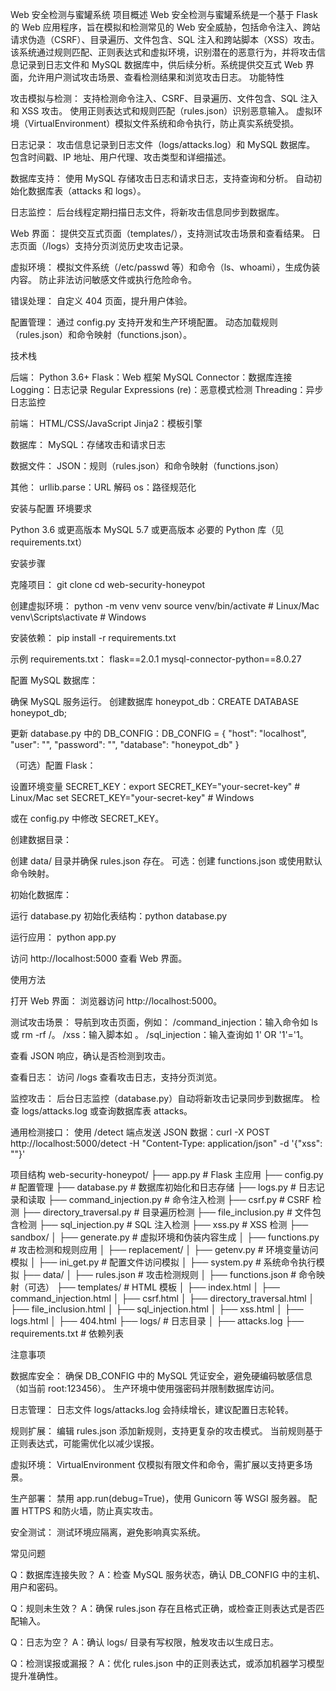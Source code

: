 Web 安全检测与蜜罐系统
项目概述
Web 安全检测与蜜罐系统是一个基于 Flask 的 Web 应用程序，旨在模拟和检测常见的 Web 安全威胁，包括命令注入、跨站请求伪造（CSRF）、目录遍历、文件包含、SQL 注入和跨站脚本（XSS）攻击。该系统通过规则匹配、正则表达式和虚拟环境，识别潜在的恶意行为，并将攻击信息记录到日志文件和 MySQL 数据库中，供后续分析。系统提供交互式 Web 界面，允许用户测试攻击场景、查看检测结果和浏览攻击日志。
功能特性

攻击模拟与检测：
支持检测命令注入、CSRF、目录遍历、文件包含、SQL 注入和 XSS 攻击。
使用正则表达式和规则匹配（rules.json）识别恶意输入。
虚拟环境（VirtualEnvironment）模拟文件系统和命令执行，防止真实系统受损。


日志记录：
攻击信息记录到日志文件（logs/attacks.log）和 MySQL 数据库。
包含时间戳、IP 地址、用户代理、攻击类型和详细描述。


数据库支持：
使用 MySQL 存储攻击日志和请求日志，支持查询和分析。
自动初始化数据库表（attacks 和 logs）。


日志监控：
后台线程定期扫描日志文件，将新攻击信息同步到数据库。


Web 界面：
提供交互式页面（templates/），支持测试攻击场景和查看结果。
日志页面（/logs）支持分页浏览历史攻击记录。


虚拟环境：
模拟文件系统（/etc/passwd 等）和命令（ls、whoami），生成伪装内容。
防止非法访问敏感文件或执行危险命令。


错误处理：
自定义 404 页面，提升用户体验。


配置管理：
通过 config.py 支持开发和生产环境配置。
动态加载规则（rules.json）和命令映射（functions.json）。



技术栈

后端：
Python 3.6+
Flask：Web 框架
MySQL Connector：数据库连接
Logging：日志记录
Regular Expressions (re)：恶意模式检测
Threading：异步日志监控


前端：
HTML/CSS/JavaScript
Jinja2：模板引擎


数据库：
MySQL：存储攻击和请求日志


数据文件：
JSON：规则（rules.json）和命令映射（functions.json）


其他：
urllib.parse：URL 解码
os：路径规范化



安装与配置
环境要求

Python 3.6 或更高版本
MySQL 5.7 或更高版本
必要的 Python 库（见 requirements.txt）

安装步骤

克隆项目：
git clone <repository-url>
cd web-security-honeypot


创建虚拟环境：
python -m venv venv
source venv/bin/activate  # Linux/Mac
venv\Scripts\activate     # Windows


安装依赖：
pip install -r requirements.txt

示例 requirements.txt：
flask==2.0.1
mysql-connector-python==8.0.27


配置 MySQL 数据库：

确保 MySQL 服务运行。
创建数据库 honeypot_db：CREATE DATABASE honeypot_db;


更新 database.py 中的 DB_CONFIG：DB_CONFIG = {
    "host": "localhost",
    "user": "<your-mysql-user>",
    "password": "<your-mysql-password>",
    "database": "honeypot_db"
}




（可选）配置 Flask：

设置环境变量 SECRET_KEY：export SECRET_KEY="your-secret-key"  # Linux/Mac
set SECRET_KEY="your-secret-key"     # Windows


或在 config.py 中修改 SECRET_KEY。


创建数据目录：

创建 data/ 目录并确保 rules.json 存在。
可选：创建 functions.json 或使用默认命令映射。


初始化数据库：

运行 database.py 初始化表结构：python database.py




运行应用：
python app.py


访问 http://localhost:5000 查看 Web 界面。



使用方法

打开 Web 界面：
浏览器访问 http://localhost:5000。


测试攻击场景：
导航到攻击页面，例如：
/command_injection：输入命令如 ls 或 rm -rf /。
/xss：输入脚本如 <script>alert('xss')</script>。
/sql_injection：输入查询如 1' OR '1'='1。


查看 JSON 响应，确认是否检测到攻击。


查看日志：
访问 /logs 查看攻击日志，支持分页浏览。


监控攻击：
后台日志监控（database.py）自动将新攻击记录同步到数据库。
检查 logs/attacks.log 或查询数据库表 attacks。


通用检测接口：
使用 /detect 端点发送 JSON 数据：curl -X POST http://localhost:5000/detect -H "Content-Type: application/json" -d '{"xss": "<script>alert(1)</script>"}'





项目结构
web-security-honeypot/
├── app.py                   # Flask 主应用
├── config.py                # 配置管理
├── database.py              # 数据库初始化和日志存储
├── logs.py                  # 日志记录和读取
├── command_injection.py     # 命令注入检测
├── csrf.py                  # CSRF 检测
├── directory_traversal.py   # 目录遍历检测
├── file_inclusion.py        # 文件包含检测
├── sql_injection.py         # SQL 注入检测
├── xss.py                   # XSS 检测
├── sandbox/
│   ├── generate.py          # 虚拟环境和伪装内容生成
│   ├── functions.py         # 攻击检测和规则应用
│   ├── replacement/
│       ├── getenv.py        # 环境变量访问模拟
│       ├── ini_get.py       # 配置文件访问模拟
│       ├── system.py        # 系统命令执行模拟
├── data/
│   ├── rules.json           # 攻击检测规则
│   ├── functions.json       # 命令映射（可选）
├── templates/               # HTML 模板
│   ├── index.html
│   ├── command_injection.html
│   ├── csrf.html
│   ├── directory_traversal.html
│   ├── file_inclusion.html
│   ├── sql_injection.html
│   ├── xss.html
│   ├── logs.html
│   ├── 404.html
├── logs/                    # 日志目录
│   ├── attacks.log
├── requirements.txt         # 依赖列表

注意事项

数据库安全：
确保 DB_CONFIG 中的 MySQL 凭证安全，避免硬编码敏感信息（如当前 root:123456）。
生产环境中使用强密码并限制数据库访问。


日志管理：
日志文件 logs/attacks.log 会持续增长，建议配置日志轮转。


规则扩展：
编辑 rules.json 添加新规则，支持更复杂的攻击模式。
当前规则基于正则表达式，可能需优化以减少误报。


虚拟环境：
VirtualEnvironment 仅模拟有限文件和命令，需扩展以支持更多场景。


生产部署：
禁用 app.run(debug=True)，使用 Gunicorn 等 WSGI 服务器。
配置 HTTPS 和防火墙，防止真实攻击。


安全测试：
测试环境应隔离，避免影响真实系统。



常见问题

Q：数据库连接失败？
A：检查 MySQL 服务状态，确认 DB_CONFIG 中的主机、用户和密码。


Q：规则未生效？
A：确保 rules.json 存在且格式正确，或检查正则表达式是否匹配输入。


Q：日志为空？
A：确认 logs/ 目录有写权限，触发攻击以生成日志。


Q：检测误报或漏报？
A：优化 rules.json 中的正则表达式，或添加机器学习模型提升准确性。
